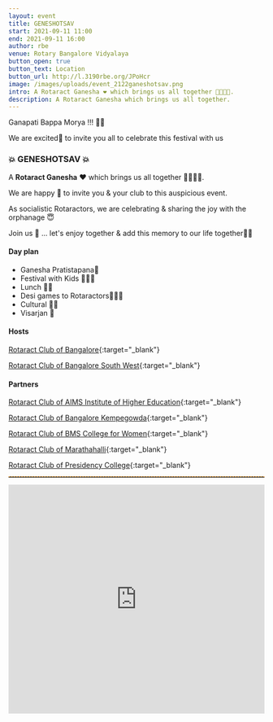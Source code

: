 ```yaml
---
layout: event
title: GENESHOTSAV
start: 2021-09-11 11:00
end: 2021-09-11 16:00
author: rbe
venue: Rotary Bangalore Vidyalaya
button_open: true
button_text: Location
button_url: http://l.3190rbe.org/JPoHcr
image: /images/uploads/event_2122ganeshotsav.png
intro: A Rotaract Ganesha ❤️ which brings us all together 👫🏻👬👭.
description: A Rotaract Ganesha which brings us all together.
---
```

Ganapati Bappa Morya !!! 🙏🏻

We are excited🥳 to invite you all to celebrate this festival with us 

### 💥 GENESHOTSAV 💥

A **Rotaract Ganesha** ❤️ which brings us all together 👫🏻👬👭.

We are happy 🥰 to invite you & your club to this auspicious event.

As socialistic Rotaractors, we are celebrating & sharing the joy with the orphanage 😇

Join us 🙏 ... let's enjoy together & add this memory to our life together🥰🤝

#### Day plan

* Ganesha Pratistapana💓
* Festival with Kids 🧍🧍‍♀️
* Lunch 🍲🍛 
* Desi games to Rotaractors🏏🎾🧩
* Cultural 💃🕺
* Visarjan 👋 

#### Hosts
[Rotaract Club of Bangalore](https://www.instagram.com/rotaractclubofbangalore/){:target="_blank"}

[Rotaract Club of Bangalore South West](https://www.instagram.com/rcbsw/){:target="_blank"}

#### Partners
[Rotaract Club of AIMS Institute of Higher Education](https://www.instagram.com/rotaractclubofaims/){:target="_blank"}

[Rotaract Club of Bangalore Kempegowda](https://www.instagram.com/rbkempegowda/){:target="_blank"}

[Rotaract Club of BMS College for Women](https://www.instagram.com/rotaract_club_bmscw/){:target="_blank"}

[Rotaract Club of Marathahalli](https://www.instagram.com/rcmarathahalli/){:target="_blank"}

[Rotaract Club of Presidency College](https://www.instagram.com/rac.presidency/){:target="_blank"}

<hr style="border-top: 1px dashed #ff9000">

<iframe src="https://www.google.com/maps/embed?pb=!1m18!1m12!1m3!1d3888.526256437229!2d77.49071311482159!3d12.938141490877863!2m3!1f0!2f0!3f0!3m2!1i1024!2i768!4f13.1!3m3!1m2!1s0x3bae3ec021a4c513%3A0xe5fa3c6a03889483!2sRotary%20Bangalore%20Vidyalaya!5e0!3m2!1sen!2sin!4v1631270835795!5m2!1sen!2sin" width="100%" height="450" style="border:0;" allowfullscreen="" loading="lazy"></iframe>